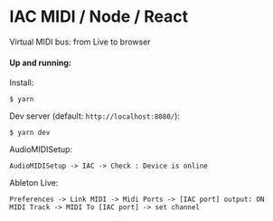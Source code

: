 # IAC MIDI / Node / React

Virtual MIDI bus: from Live to browser

#### Up and running:
Install:
```
$ yarn
```

Dev server (default: `http://localhost:8080/`):
```
$ yarn dev
```
 
AudioMIDISetup: 
```
AudioMIDISetup -> IAC -> Check : Device is online
```
Ableton Live:
```
Preferences -> Link MIDI -> Midi Ports -> [IAC port] output: ON
MIDI Track -> MIDI To [IAC port] -> set channel
```